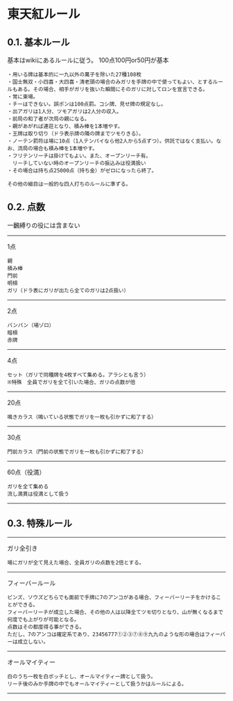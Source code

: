 # 東天紅ルール

## 0.1. 基本ルール
基本はwikiにあるルールに従う。
100点100円or50円が基本

```
・用いる牌は基本的に一九以外の萬子を除いた27種108枚
・国士無双・小四喜・大四喜・清老頭の場合のみガリを手牌の中で使ってもよい、とするルールもある。その場合、相手がガリを抜いた瞬間にそのガリに対してロンを宣言できる。
・常に東場。
・チーはできない。誤ポンは100点罰。コシ牌、見せ牌の規定なし。
・出アガリは1人分、ツモアガリは2人分の収入。
・前局の和了者が次局の親になる。
・親があがれば連荘となり、積み棒を1本増やす。
・王牌は取り切り（ドラ表示牌の隣の牌までツモりきる）。
・ノーテン罰符は場に10点（1人テンパイなら他2人から5点ずつ）。供託ではなく支払い。なお、流局の場合も積み棒を1本増やす。
・フリテンリーチは掛けてもよい。また、オープンリーチ有。
　リーチしていない時のオープンリーチの振込みは役満扱い
・その場合は持ち点25000点（持ち金）がゼロになったら終了。

その他の細目は一般的な四人打ちのルールに準ずる。
```

## 0.2. 点数
一飜縛りの役には含まない
___
1点

    親
    積み棒
    門前
    明槓
    ガリ（ドラ表にガリが出たら全てのガリは2点扱い）
___

2点

    バンバン（場ゾロ）
    暗槓
    赤牌
___
4点

    セット（ガリで同種牌を4枚すべて集める。アラシとも言う）
    ※特殊　全員でガリを全て引いた場合、ガリの点数が倍
    
___
20点

    鳴きカラス（鳴いている状態でガリを一枚も引かずに和了する）
___
30点

    門前カラス（門前の状態でガリを一枚も引かずに和了する）
___
60点（役満）

    ガリを全て集める
    流し満貫は役満として扱う
___

## 0.3. 特殊ルール  
___
ガリ全引き

    場にガリが全て見えた場合、全員ガリの点数を2倍とする。

___
フィーバールール

    ピンズ、ソウズどちらでも面前で手牌に7のアンコがある場合、フィーバーリーチをかけることができる。
    フィーバーリーチが成立した場合、その他の人は以降全てツモ切りとなり、山が無くなるまで何度でも上がりが可能となる。
    点数はその都度得る事ができる。
    ただし、7のアンコは確定系であり、23456777①②③⑦⑧⑨九九のような形の場合はフィーバーは成立しない。
___
オールマイティー  

    白のうち一枚を白ポッチとし、オールマイティー牌として扱う。
    リーチ後のみか手牌の中でもオールマイティーとして扱うかはルールによる。
___
